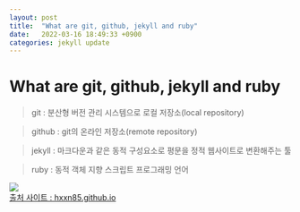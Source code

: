 ```yaml
---
layout: post
title:  "What are git, github, jekyll and ruby"
date:   2022-03-16 18:49:33 +0900
categories: jekyll update
---
```


What are git, github, jekyll and ruby
===========

>git : 분산형 버전 관리 시스템으로 로컬 저장소(local repository)   

>github : git의 온라인 저장소(remote repository)  

>jekyll : 마크다운과 같은 동적 구성요소로 평문을 정적 웹사이트로 변환해주는 툴 

>ruby :   동적 객체 지향 스크립트 프로그래밍 언어  
 
  
![](https://raw.githubusercontent.com/hxxn85/hxxn85.github.io/master/assets/img/overview.png)  
[출처 사이트 : hxxn85.github.io](https://hxxn85.github.io/)

